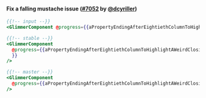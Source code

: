 #### Fix a falling mustache issue ([#7052](https://github.com/prettier/prettier/pull/7052) by [@dcyriller](https://github.com/dcyriller))

<!-- prettier-ignore -->
```hbs
{{!-- input --}}
<GlimmerComponent @progress={{aPropertyEndingAfterEightiethColumnToHighlightAWeirdClosingParenIssue}} />

{{!-- stable --}}
<GlimmerComponent
  @progress={{aPropertyEndingAfterEightiethColumnToHighlightAWeirdClosingParenIssue
  }}
/>

{{!-- master --}}
<GlimmerComponent
  @progress={{aPropertyEndingAfterEightiethColumnToHighlightAWeirdClosingParenIssue}}
/>
```
